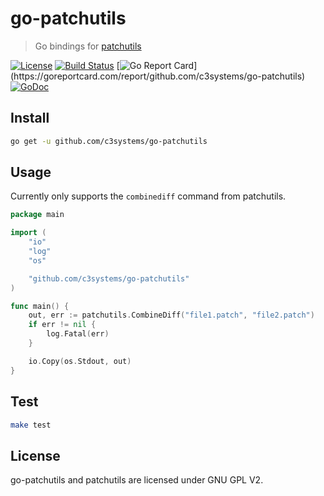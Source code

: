 # go-patchutils

> Go bindings for [patchutils](https://github.com/twaugh/patchutils)

[![License](http://img.shields.io/badge/license-MIT-blue.svg)](https://raw.githubusercontent.com/c3systems/go-patchutils/master/LICENSE.md) [![Build Status](https://travis-ci.org/c3systems/go-patchutils.svg?branch=master)](https://travis-ci.org/c3systems/go-patchutils) [![Go Report Card](https://goreportcard.com/badge/github.com/c3systems/go-patchutils?)](https://goreportcard.com/report/github.com/c3systems/go-patchutils) [![GoDoc](https://godoc.org/github.com/c3systems/go-patchutils?status.svg)](https://godoc.org/github.com/c3systems/go-patchutils)

## Install

```bash
go get -u github.com/c3systems/go-patchutils
```

## Usage

Currently only supports the `combinediff` command from patchutils.

```go
package main

import (
	"io"
	"log"
	"os"

	"github.com/c3systems/go-patchutils"
)

func main() {
	out, err := patchutils.CombineDiff("file1.patch", "file2.patch")
	if err != nil {
		log.Fatal(err)
	}

	io.Copy(os.Stdout, out)
}
```

## Test

```bash
make test
```

## License

go-patchutils and patchutils are licensed under GNU GPL V2.
